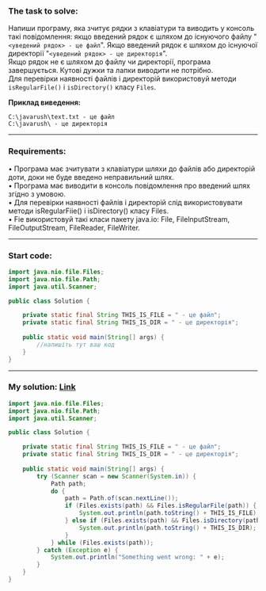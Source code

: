 ### **The task to solve:**  

Напиши програму, яка зчитує рядки з клавіатури та виводить у консоль такі повідомлення: якщо введений рядок є шляхом до існуючого файлу "`<уведений рядок> - це файл`". Якщо введений рядок є шляхом до існуючої директорії "`<уведений рядок> - це директорія`".  
Якщо рядок не є шляхом до файлу чи директорії, програма завершується. Кутові дужки та лапки виводити не потрібно.  
Для перевірки наявності файлів і директорій використовуй методи `isRegularFile()` і `isDirectory()` класу `Files`.

**Приклад виведення:**

```
C:\javarush\text.txt - це файл
C:\javarush\ - це директорія
```

---

### **Requirements:**  

• Програма має зчитувати з клавіатури шляхи до файлів або директорій доти, доки не буде введено неправильний шлях.  
• Програма має виводити в консоль повідомлення про введений шлях згідно з умовою.  
• Для перевірки наявності файлів і директорій слід використовувати методи isRegularFiie() і isDirectory() класу Files.  
• Fie використовуй такі класи пакету java.іо: File, FilelnputStream, FileOutputStream, FileReader, FileWriter.

---

### **Start code:**  

```java
import java.nio.file.Files;
import java.nio.file.Path;
import java.util.Scanner;

public class Solution {

    private static final String THIS_IS_FILE = " - це файл";
    private static final String THIS_IS_DIR = " - це директорія";
                         
    public static void main(String[] args) {
        //напишіть тут ваш код
    }
}
```

---

### **My solution: [Link](./src/Solution.java)**  

```java
import java.nio.file.Files;
import java.nio.file.Path;
import java.util.Scanner;

public class Solution {

    private static final String THIS_IS_FILE = " - це файл";
    private static final String THIS_IS_DIR = " - це директорія";
                         
    public static void main(String[] args) {
        try (Scanner scan = new Scanner(System.in)) {
            Path path;
            do {
                path = Path.of(scan.nextLine());
                if (Files.exists(path) && Files.isRegularFile(path)) {
                    System.out.println(path.toString() + THIS_IS_FILE);
                } else if (Files.exists(path) && Files.isDirectory(path)) {
                    System.out.println(path.toString() + THIS_IS_DIR);
                }
            } while (Files.exists(path));
        } catch (Exception e) {
            System.out.println("Something went wrong: " + e);
        }
    }
}
```
